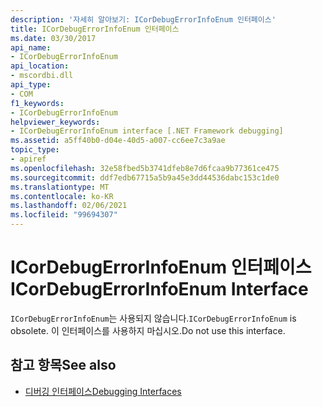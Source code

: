 ```yaml
---
description: '자세히 알아보기: ICorDebugErrorInfoEnum 인터페이스'
title: ICorDebugErrorInfoEnum 인터페이스
ms.date: 03/30/2017
api_name:
- ICorDebugErrorInfoEnum
api_location:
- mscordbi.dll
api_type:
- COM
f1_keywords:
- ICorDebugErrorInfoEnum
helpviewer_keywords:
- ICorDebugErrorInfoEnum interface [.NET Framework debugging]
ms.assetid: a5ff40b0-d04e-40d5-a007-cc6ee7c3a9ae
topic_type:
- apiref
ms.openlocfilehash: 32e58fbed5b3741dfeb8e7d6fcaa9b77361ce475
ms.sourcegitcommit: ddf7edb67715a5b9a45e3dd44536dabc153c1de0
ms.translationtype: MT
ms.contentlocale: ko-KR
ms.lasthandoff: 02/06/2021
ms.locfileid: "99694307"
---
```

# <a name="icordebugerrorinfoenum-interface"></a><span data-ttu-id="a9ef7-103">ICorDebugErrorInfoEnum 인터페이스</span><span class="sxs-lookup"><span data-stu-id="a9ef7-103">ICorDebugErrorInfoEnum Interface</span></span>

<span data-ttu-id="a9ef7-104">`ICorDebugErrorInfoEnum`는 사용되지 않습니다.</span><span class="sxs-lookup"><span data-stu-id="a9ef7-104">`ICorDebugErrorInfoEnum` is obsolete.</span></span> <span data-ttu-id="a9ef7-105">이 인터페이스를 사용하지 마십시오.</span><span class="sxs-lookup"><span data-stu-id="a9ef7-105">Do not use this interface.</span></span>  
  
## <a name="see-also"></a><span data-ttu-id="a9ef7-106">참고 항목</span><span class="sxs-lookup"><span data-stu-id="a9ef7-106">See also</span></span>

- [<span data-ttu-id="a9ef7-107">디버깅 인터페이스</span><span class="sxs-lookup"><span data-stu-id="a9ef7-107">Debugging Interfaces</span></span>](debugging-interfaces.md)
